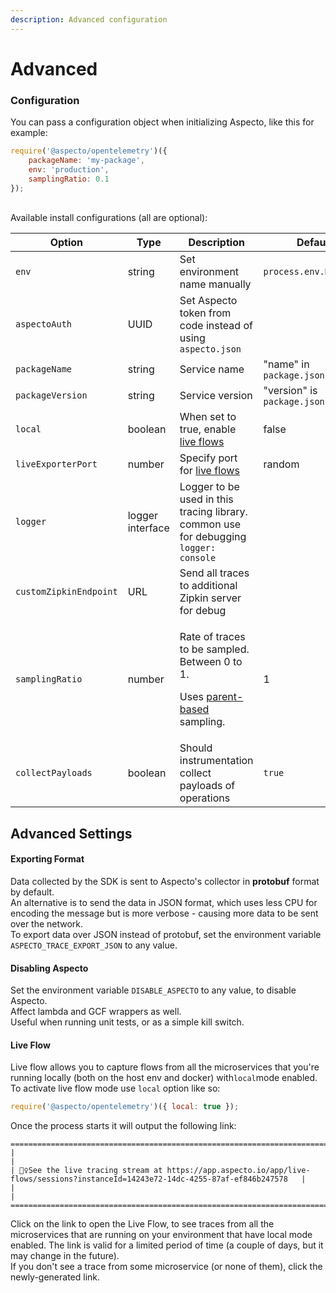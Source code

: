 ```yaml
---
description: Advanced configuration
---
```


# Advanced

### Configuration

You can pass a configuration object when initializing Aspecto, like this for example:

```javascript
require('@aspecto/opentelemetry')({
    packageName: 'my-package',
    env: 'production',
    samplingRatio: 0.1
});
```

\
Available install configurations (all are optional):

| Option                 | Type             | Description                                                                                                                                                                                                           | Default                     |
| ---------------------- | ---------------- | --------------------------------------------------------------------------------------------------------------------------------------------------------------------------------------------------------------------- | --------------------------- |
| `env`                  | string           | Set environment name manually                                                                                                                                                                                         | `process.env.NODE_ENV`      |
| `aspectoAuth`          | UUID             | Set Aspecto token from code instead of using `aspecto.json`                                                                                                                                                           |                             |
| `packageName`          | string           | Service name                                                                                                                                                                                                          | "name" in `package.json`    |
| `packageVersion`       | string           | Service version                                                                                                                                                                                                       | "version" is `package.json` |
| `local`                | boolean          | When set to true, enable [live flows](https://www.npmjs.com/package/@aspecto/opentelemetry#live-flows)                                                                                                                | false                       |
| `liveExporterPort`     | number           | Specify port for [live flows](https://www.npmjs.com/package/@aspecto/opentelemetry#live-flows)                                                                                                                        | random                      |
| `logger`               | logger interface | Logger to be used in this tracing library. common use for debugging `logger: console`                                                                                                                                 |                             |
| `customZipkinEndpoint` | URL              | Send all traces to additional Zipkin server for debug                                                                                                                                                                 |                             |
| `samplingRatio`        | number           | <p>Rate of traces to be sampled. Between 0 to 1.</p><p>Uses <a href="https://github.com/open-telemetry/opentelemetry-specification/blob/master/specification/trace/sdk.md#parentbased">parent-based</a> sampling.</p> | 1                           |
| `collectPayloads`      | boolean          | Should instrumentation collect payloads of operations                                                                                                                                                                 | `true`                      |

## Advanced Settings

#### Exporting Format

Data collected by the SDK is sent to Aspecto's collector in **protobuf** format by default. \
An alternative is to send the data in JSON format, which uses less CPU for encoding the message but is more verbose - causing more data to be sent over the network. \
To export data over JSON instead of protobuf, set the environment variable  `ASPECTO_TRACE_EXPORT_JSON` to any value.

#### Disabling Aspecto

Set the environment variable `DISABLE_ASPECTO` to any value, to disable Aspecto.\
Affect lambda and GCF wrappers as well.\
Useful when running unit tests, or as a simple kill switch.

####  **Live Flow**

Live flow allows you to capture flows from all the microservices that you're running locally (both on the host env and docker) with`local`mode enabled. To activate live flow mode use `local` option like so:

```javascript
require('@aspecto/opentelemetry')({ local: true });
```

 Once the process starts it will output the following link:

```
=====================================================================================================================================
|                                                                                                                                   |
| 🕵️‍♀️See the live tracing stream at https://app.aspecto.io/app/live-flows/sessions?instanceId=14243e72-14dc-4255-87af-ef846b247578   |
|                                                                                                                                   |
=====================================================================================================================================
```

Click on the link to open the Live Flow, to see traces from all the microservices that are running on your environment that have local mode enabled. The link is valid for a limited period of time (a couple of days, but it may change in the future). \
If you don't see a trace from some microservice (or none of them), click the newly-generated link.

##
